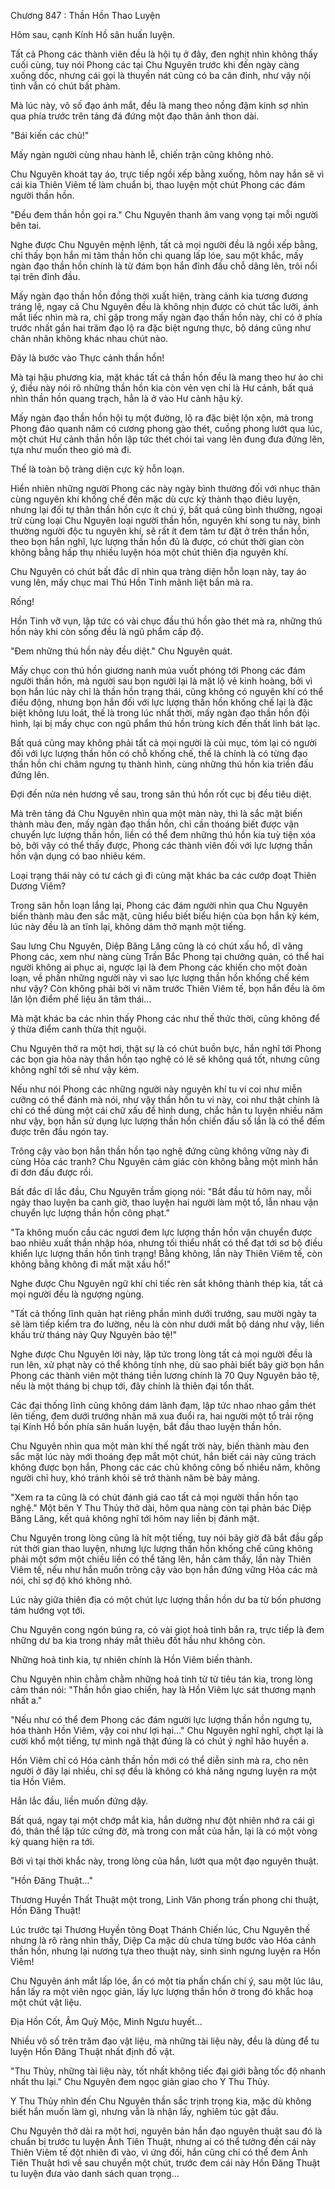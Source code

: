 




Chương 847 : Thần Hồn Thao Luyện


Hôm sau, cạnh Kính Hồ sân huấn luyện.

Tất cả Phong các thành viên đều là hội tụ ở đây, đen nghịt nhìn không thấy cuối cùng, tuy nói Phong các tại Chu Nguyên trước khi đến ngày càng xuống dốc, nhưng cái gọi là thuyền nát cũng có ba cân đinh, như vậy nội tình vẫn có chút bất phàm.

Mà lúc này, vô số đạo ánh mắt, đều là mang theo nồng đậm kính sợ nhìn qua phía trước trên tảng đá đứng một đạo thân ảnh thon dài.

"Bái kiến các chủ!"

Mấy ngàn người cùng nhau hành lễ, chiến trận cũng không nhỏ.

Chu Nguyên khoát tay áo, trực tiếp ngồi xếp bằng xuống, hôm nay hắn sẽ vì cái kia Thiên Viêm tế làm chuẩn bị, thao luyện một chút Phong các đám người thần hồn.

"Đều đem thần hồn gọi ra." Chu Nguyên thanh âm vang vọng tại mỗi người bên tai.

Nghe được Chu Nguyên mệnh lệnh, tất cả mọi người đều là ngồi xếp bằng, chỉ thấy bọn hắn mi tâm thần hồn chi quang lấp lóe, sau một khắc, mấy ngàn đạo thần hồn chính là từ đám bọn hắn đỉnh đầu chỗ dâng lên, trôi nổi tại trên đỉnh đầu.

Mấy ngàn đạo thần hồn đồng thời xuất hiện, tràng cảnh kia tương đương tráng lệ, ngay cả Chu Nguyên đều là không nhịn được có chút tắc lưỡi, ánh mắt liếc nhìn mà ra, chỉ gặp trong mấy ngàn đạo thần hồn này, chỉ có ở phía trước nhất gần hai trăm đạo lộ ra đặc biệt ngưng thực, bộ dáng cũng như chân nhân không khác nhau chút nào.

Đây là bước vào Thực cảnh thần hồn!

Mà tại hậu phương kia, mặt khác tất cả thần hồn đều là mang theo hư ảo chi ý, điều này nói rõ những thần hồn kia còn vẻn vẹn chỉ là Hư cảnh, bất quá nhìn thần hồn quang trạch, hẳn là ở vào Hư cảnh hậu kỳ.

Mấy ngàn đạo thần hồn hội tụ một đường, lộ ra đặc biệt lộn xộn, mà trong Phong đảo quanh năm có cương phong gào thét, cuồng phong lướt qua lúc, một chút Hư cảnh thần hồn lập tức thét chói tai vang lên đung đưa đứng lên, tựa như muốn theo gió mà đi.

Thế là toàn bộ tràng diện cực kỳ hỗn loạn.

Hiển nhiên những người Phong các này ngày bình thường đối với nhục thân cùng nguyên khí khống chế đến mặc dù cực kỳ thành thạo điêu luyện, nhưng lại đối tự thân thần hồn cực ít chú ý, bất quá cũng bình thường, ngoại trừ cùng loại Chu Nguyên loại người thần hồn, nguyên khí song tu này, bình thường người độc tu nguyên khí, sẽ rất ít đem tâm tư đặt ở trên thần hồn, theo bọn hắn nghĩ, lực lượng thần hồn đủ là được, có chút thời gian còn không bằng hấp thụ nhiều luyện hóa một chút thiên địa nguyên khí.

Chu Nguyên có chút bất đắc dĩ nhìn qua tràng diện hỗn loạn này, tay áo vung lên, mấy chục mai Thú Hồn Tinh mãnh liệt bắn mà ra.

Rống!

Hồn Tinh vỡ vụn, lập tức có vài chục đầu thú hồn gào thét mà ra, những thú hồn này khi còn sống đều là ngũ phẩm cấp độ.

"Đem những thú hồn này đều diệt." Chu Nguyên quát.

Mấy chục con thú hồn giương nanh múa vuốt phóng tới Phong các đám người thần hồn, mà người sau bọn người lại là mặt lộ vẻ kinh hoàng, bởi vì bọn hắn lúc này chỉ là thần hồn trạng thái, cũng không có nguyên khí có thể điều động, nhưng bọn hắn đối với lực lượng thần hồn khống chế lại là đặc biệt không lưu loát, thế là trong lúc nhất thời, mấy ngàn đạo thần hồn đội hình, lại bị mấy chục con ngũ phẩm thú hồn trùng kích đến thất linh bát lạc.

Bất quá cũng may không phải tất cả mọi người là củi mục, tóm lại có người đối với lực lượng thần hồn có chỗ khống chế, thế là chính là có từng đạo thần hồn chi châm ngưng tụ thành hình, cùng những thú hồn kia triền đấu đứng lên.

Đợi đến nửa nén hương về sau, trong sân thú hồn rốt cục bị đều tiêu diệt.

Mà trên tảng đá Chu Nguyên nhìn qua một màn này, thì là sắc mặt biến thành màu đen, mấy ngàn đạo thần hồn, chỉ cần thoáng biết được vận chuyển lực lượng thần hồn, liền có thể đem những thú hồn kia tuỳ tiện xóa bỏ, bởi vậy có thể thấy được, Phong các thành viên đối với lực lượng thần hồn vận dụng có bao nhiêu kém.

Loại trạng thái này có tư cách gì đi cùng mặt khác ba các cướp đoạt Thiên Dương Viêm?

Trong sân hỗn loạn lắng lại, Phong các đám người nhìn qua Chu Nguyên biến thành màu đen sắc mặt, cũng hiểu biết biểu hiện của bọn hắn kỳ kém, lúc này đều là an tĩnh lại, không dám thở mạnh một tiếng.

Sau lưng Chu Nguyên, Diệp Băng Lăng cũng là có chút xấu hổ, dĩ vãng Phong các, xem như nàng cùng Trần Bắc Phong tại chưởng quản, có thể hai người không ai phục ai, ngược lại là đem Phong các khiến cho một đoàn loạn, về phần những người này vì sao lực lượng thần hồn khống chế kém như vậy? Còn không phải bởi vì năm trước Thiên Viêm tế, bọn hắn đều là ôm lăn lộn điểm phế liệu ăn tâm thái...

Mà mặt khác ba các nhìn thấy Phong các như thế thức thời, cũng không để ý thừa điểm canh thừa thịt nguội.

Chu Nguyên thở ra một hơi, thật sự là có chút buồn bực, hắn nghĩ tới Phong các bọn gia hỏa này thần hồn tạo nghệ có lẽ sẽ không quá tốt, nhưng cũng không nghĩ tới sẽ như vậy kém.

Nếu như nói Phong các những người này nguyên khí tu vi coi như miễn cưỡng có thể đánh mà nói, như vậy thần hồn tu vi này, coi như thật chính là chỉ có thể dùng một cái chữ xấu để hình dung, chắc hẳn tu luyện nhiều năm như vậy, bọn hắn sử dụng lực lượng thần hồn chiến đấu số lần là có thể đếm được trên đầu ngón tay.

Trông cậy vào bọn hắn thần hồn tạo nghệ đứng cũng không vững này đi cùng Hỏa các tranh? Chu Nguyên cảm giác còn không bằng một mình hắn đi đơn đấu được rồi.

Bất đắc dĩ lắc đầu, Chu Nguyên trầm giọng nói: "Bắt đầu từ hôm nay, mỗi ngày thao luyện ba canh giờ, thao luyện hai người làm một tổ, lẫn nhau vận chuyển lực lượng thần hồn công phạt."

"Ta không muốn cầu các ngươi đem lực lượng thần hồn vận chuyển được bao nhiêu xuất thần nhập hóa, nhưng tối thiểu nhất có thể đạt tới sơ bộ điều khiển lực lượng thần hồn tình trạng! Bằng không, lần này Thiên Viêm tế, còn không bằng không đi mất mặt xấu hổ!"

Nghe được Chu Nguyên ngữ khí chỉ tiếc rèn sắt không thành thép kia, tất cả mọi người đều là ngượng ngùng.

"Tất cả thống lĩnh quản hạt riêng phần mình dưới trướng, sau mười ngày ta sẽ làm tiếp kiểm tra đo lường, nếu là còn như dưới mắt bộ dáng như vậy, liền khấu trừ tháng này Quy Nguyên bảo tệ!"

Nghe được Chu Nguyên lời này, lập tức trong lòng tất cả mọi người đều là run lên, xử phạt này có thể không tính nhẹ, dù sao phải biết bây giờ bọn hắn Phong các thành viên một tháng tiền lương chính là 70 Quy Nguyên bảo tệ, nếu là một tháng bị chụp tới, đây chính là thiên đại tổn thất.

Các đại thống lĩnh cũng không dám lãnh đạm, lập tức nhao nhao gầm thét lên tiếng, đem dưới trướng nhân mã xua đuổi ra, hai người một tổ trải rộng tại Kính Hồ bốn phía sân huấn luyện, bắt đầu thao luyện thần hồn.

Chu Nguyên nhìn qua một màn khí thế ngất trời này, biến thành màu đen sắc mặt lúc này mới thoáng đẹp mắt một chút, hắn biết cái này cũng trách không được bọn hắn, Phong các các chủ không công bố nhiều năm, không người chỉ huy, khó tránh khỏi sẽ trở thành năm bè bảy mảng.

"Xem ra ta cũng là có chút đánh giá cao tất cả mọi người thần hồn tạo nghệ." Một bên Y Thu Thủy thở dài, hôm qua nàng còn tại phản bác Diệp Băng Lăng, kết quả không nghĩ tới hôm nay liền bị đánh mặt.

Chu Nguyên trong lòng cũng là hít một tiếng, tuy nói bây giờ đã bắt đầu gấp rút thời gian thao luyện, nhưng lực lượng thần hồn khống chế cũng không phải một sớm một chiều liền có thể tăng lên, hắn cảm thấy, lần này Thiên Viêm tế, nếu như hắn muốn trông cậy vào bọn hắn đứng vững Hỏa các mà nói, chỉ sợ độ khó không nhỏ.

Lúc này giữa thiên địa có một chút lực lượng thần hồn dư ba từ bốn phương tám hướng vọt tới.

Chu Nguyên cong ngón búng ra, có vài giọt hoả tinh bắn ra, trực tiếp là đem những dư ba kia trong nháy mắt thiêu đốt hầu như không còn.

Những hoả tinh kia, tự nhiên chính là Hồn Viêm biến thành.

Chu Nguyên nhìn chằm chằm những hoả tinh từ từ tiêu tán kia, trong lòng cảm thán nói: "Thần hồn giao chiến, hay là Hồn Viêm lực sát thương mạnh nhất a."

"Nếu như có thể đem Phong các đám người lực lượng thần hồn ngưng tụ, hóa thành Hồn Viêm, vậy coi như lợi hại..." Chu Nguyên nghĩ nghĩ, chợt lại là cười khổ một tiếng, tự mình ngã thật đúng là có chút ý nghĩ hão huyền a.

Hồn Viêm chỉ có Hóa cảnh thần hồn mới có thể diễn sinh mà ra, cho nên người ở đây lại nhiều, chỉ sợ đều là không có khả năng ngưng luyện ra một tia Hồn Viêm.

Hắn lắc đầu, liền muốn đứng dậy.

Bất quá, ngay tại một chớp mắt kia, hắn dường như đột nhiên nhớ ra cái gì đó, thân thể lập tức cứng đờ, mà trong con mắt của hắn, lại là có một vòng kỳ quang hiện ra tới.

Bởi vì tại thời khắc này, trong lòng của hắn, lướt qua một đạo nguyên thuật.

"Hồn Đăng Thuật..."

Thương Huyền Thất Thuật một trong, Linh Văn phong trấn phong chi thuật, Hồn Đăng Thuật!

Lúc trước tại Thương Huyền tông Đoạt Thánh Chiến lúc, Chu Nguyên thế nhưng là rõ ràng nhìn thấy, Diệp Ca mặc dù chưa từng bước vào Hóa cảnh thần hồn, nhưng lại nương tựa theo thuật này, sinh sinh ngưng luyện ra Hồn Viêm!

Chu Nguyên ánh mắt lấp lóe, ẩn có một tia phấn chấn chi ý, sau một lúc lâu, hắn lấy ra một viên ngọc giản, lấy lực lượng thần hồn ở trong đó khắc hoạ một chút vật liệu.

Địa Hồn Cốt, Âm Quỳ Mộc, Minh Ngưu huyết...

Nhiều vô số trên trăm đạo vật liệu, mà những tài liệu này, đều là dùng để tu luyện Hồn Đăng Thuật nhất định đồ vật.

"Thu Thủy, những tài liệu này, tốt nhất không tiếc đại giới bằng tốc độ nhanh nhất thu lại." Chu Nguyên đem ngọc giản giao cho Y Thu Thủy.

Y Thu Thủy nhìn đến Chu Nguyên thần sắc trịnh trọng kia, mặc dù không biết hắn muốn làm gì, nhưng vẫn là nhận lấy, nghiêm túc gật đầu.

Chu Nguyên thở dài ra một hơi, nguyên bản hắn đạo nguyên thuật sau đó là chuẩn bị trước tu luyện Ảnh Tiên Thuật, nhưng ai có thể tưởng đến cái này Thiên Viêm tế đột nhiên đi vào, vì ứng đối, hắn cũng chỉ có thể đem Ảnh Tiên Thuật hơi về sau chuyển một chút, trước đem cái này Hồn Đăng Thuật tu luyện đưa vào danh sách quan trọng...




